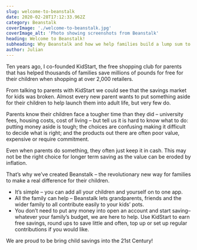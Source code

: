 ```yaml
---
slug: welcome-to-beanstalk
date: 2020-02-28T17:12:33.962Z
category: Beanstalk
coverImage: './welcome-to-beanstalk.jpg'
coverImage_alt: 'Photo showing screenshots from Beanstalk'
heading: Welcome to Beanstalk!
subheading: Why Beanstalk and how we help families build a lump sum to give their children the best possible launch into adult life
author: Julian
---
```


Ten years ago, I co-founded KidStart, the free shopping club for parents that has helped thousands of families save millions of pounds for free for their children when shopping at over 2,000 retailers.

From talking to parents with KidStart we could see that the savings market for kids was broken. Almost every new parent wants to put something aside for their children to help launch them into adult life, but very few do.

Parents know their children face a tougher time than they did – university fees, housing costs, cost of living – but tell us it is hard to know what to do: putting money aside is tough; the choices are confusing making it difficult to decide what is right; and the products out there are often poor value, expensive or require commitment.

Even when parents do something, they often just keep it in cash. This may not be the right choice for longer term saving as the value can be eroded by inflation.

That’s why we’ve created Beanstalk – the revolutionary new way for families to make a real difference for their children.

* It’s simple – you can add all your children and yourself on to one app.
* All the family can help – Beanstalk lets grandparents, friends and the wider family to all contribute easily to your kids’ pots.
* You don’t need to put any money into open an account and start saving– whatever your family’s budget, we are here to help. Use KidStart to earn free savings, round ups to save little and often, top up or set up regular contributions if you would like.

We are proud to be bring child savings into the 21st Century!